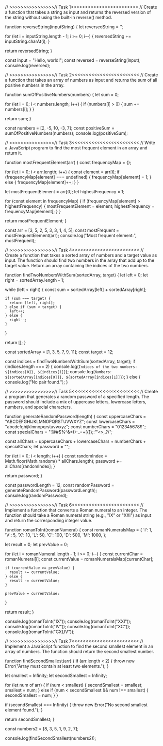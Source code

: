 // >>>>>>>>>>>>>>>>// Task 1<<<<<<<<<<<<<<<<<<<<<<<<
// Create a function that takes a string as input and returns the reversed version of the string without using the built-in reverse() method.

function reverseString(inputString) {
  let reversedString = '';

  for (let i = inputString.length - 1; i >= 0; i--) {
    reversedString += inputString.charAt(i);
  }

  return reversedString;
}

const input = "Hello, world!";
const reversed = reverseString(input);
console.log(reversed); 

// >>>>>>>>>>>>>>>>// Task 2<<<<<<<<<<<<<<<<<<<<<<<<
// Create a function that takes an array of numbers as input and returns the sum of all positive numbers in the array. 

function sumOfPositiveNumbers(numbers) {
  let sum = 0;

  for (let i = 0; i < numbers.length; i++) {
    if (numbers[i] > 0) {
      sum += numbers[i];
    }
  }

  return sum;
}

const numbers = [2, -5, 10, -3, 7];
const positiveSum = sumOfPositiveNumbers(numbers);
console.log(positiveSum);



// >>>>>>>>>>>>>>>>// Task 3<<<<<<<<<<<<<<<<<<<<<<<<
// Write a JavaScript program to find the most frequent element in an array and return it.


function mostFrequentElement(arr) {
  const frequencyMap = {};

  for (let i = 0; i < arr.length; i++) {
    const element = arr[i];
    if (frequencyMap[element] === undefined) {
      frequencyMap[element] = 1;
    } else {
      frequencyMap[element]++;
    }
  }

  let mostFrequentElement = arr[0];
  let highestFrequency = 1;

  for (const element in frequencyMap) {
    if (frequencyMap[element] > highestFrequency) {
      mostFrequentElement = element;
      highestFrequency = frequencyMap[element];
    }
  }

  return mostFrequentElement;
}

const arr = [3, 5, 2, 5, 3, 3, 1, 4, 5];
const mostFrequent = mostFrequentElement(arr);
console.log("Most frequent element:", mostFrequent); 





// >>>>>>>>>>>>>>>>// Task 4<<<<<<<<<<<<<<<<<<<<<<<<
// Create a function that takes a sorted array of numbers and a target value as input. The function should find two numbers in the array that add up to the target value. Return an array containing the indices of the two numbers.

function findTwoNumbersWithSum(sortedArray, target) {
  let left = 0;
  let right = sortedArray.length - 1;

  while (left < right) {
    const sum = sortedArray[left] + sortedArray[right];

    if (sum === target) {
      return [left, right];
    } else if (sum < target) {
      left++;
    } else {
      right--;
    }
  }

  return [];
}

const sortedArray = [1, 3, 5, 7, 9, 11];
const target = 12;

const indices = findTwoNumbersWithSum(sortedArray, target);
if (indices.length === 2) {
  console.log(`Indices of the two numbers: ${indices[0]}, ${indices[1]}`);
  console.log(`Numbers: ${sortedArray[indices[0]]}, ${sortedArray[indices[1]]}`);
} else {
  console.log("No pair found.");
}




// >>>>>>>>>>>>>>>>// Task 5<<<<<<<<<<<<<<<<<<<<<<<<
// Create a program that generates a random password of a specified length. The password should include a mix of uppercase letters, lowercase letters, numbers, and special characters.

function generateRandomPassword(length) {
  const uppercaseChars = "ABCDEFGHIJKLMNOPQRSTUVWXYZ";
  const lowercaseChars = "abcdefghijklmnopqrstuvwxyz";
  const numberChars = "0123456789";
  const specialChars = "!@#$%^&*()-_=+[{]};:'\"<>,.?/";

  const allChars = uppercaseChars + lowercaseChars + numberChars + specialChars;
  let password = "";

  for (let i = 0; i < length; i++) {
    const randomIndex = Math.floor(Math.random() * allChars.length);
    password += allChars[randomIndex];
  }

  return password;
}

const passwordLength = 12;
const randomPassword = generateRandomPassword(passwordLength);
console.log(randomPassword);




// >>>>>>>>>>>>>>>>// Task 6<<<<<<<<<<<<<<<<<<<<<<<<
// Implement a function that converts a Roman numeral to an integer. The function should take a Roman numeral string (e.g., "IX" or "XXI") as input and return the corresponding integer value.


function romanToInt(romanNumeral) {
  const romanNumeralsMap = {
    'I': 1,
    'V': 5,
    'X': 10,
    'L': 50,
    'C': 100,
    'D': 500,
    'M': 1000,
  };
  
  let result = 0;
  let prevValue = 0;
  
  for (let i = romanNumeral.length - 1; i >= 0; i--) {
    const currentChar = romanNumeral[i];
    const currentValue = romanNumeralsMap[currentChar];
    
    if (currentValue >= prevValue) {
      result += currentValue;
    } else {
      result -= currentValue;
    }
    
    prevValue = currentValue;
  }
  
  return result;
}

console.log(romanToInt("IX"));
console.log(romanToInt("XXI"));
console.log(romanToInt("IV"));
console.log(romanToInt("XC"));
console.log(romanToInt("CXLIV"));


// >>>>>>>>>>>>>>>>// Task 7<<<<<<<<<<<<<<<<<<<<<<<<
// Implement a JavaScript function to find the second smallest element in an array of numbers. The function should return the second smallest number.

function findSecondSmallest(arr) {
  if (arr.length < 2) {
    throw new Error("Array must contain at least two elements.");
  }

  let smallest = Infinity;
  let secondSmallest = Infinity;

  for (let num of arr) {
    if (num < smallest) {
      secondSmallest = smallest;
      smallest = num;
    } else if (num < secondSmallest && num !== smallest) {
      secondSmallest = num;
    }
  }

  if (secondSmallest === Infinity) {
    throw new Error("No second smallest element found.");
  }

  return secondSmallest;
}

const numbers2 = [8, 3, 5, 1, 9, 2, 7];


console.log(findSecondSmallest(numbers2)); 








